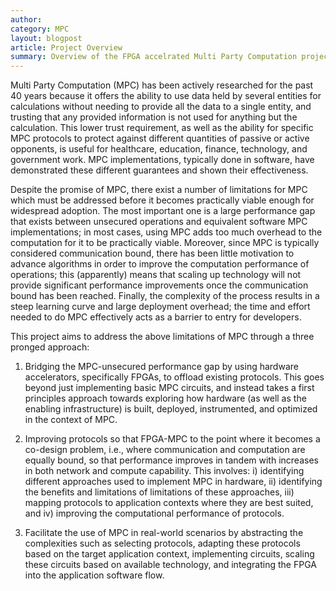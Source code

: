 ```yaml
---
author: 
category: MPC
layout: blogpost
article: Project Overview
summary: Overview of the FPGA accelrated Multi Party Computation project
---
```


Multi Party Computation (MPC) has been actively researched for the past 40 years because it offers the ability to use data held by several entities for calculations without needing to provide all the data to a single entity, and trusting that any provided information is not used for anything but the calculation. This lower trust requirement, as well as the ability for specific MPC protocols to protect against different quantities of passive or active opponents, is useful for healthcare, education, finance, technology, and government work. MPC implementations, typically done in software, have demonstrated these different guarantees and shown their effectiveness.

Despite the promise of MPC, there exist a number of limitations for MPC which must be addressed before it becomes practically viable enough for widespread adoption. The most important one is a large performance gap that exists between unsecured operations and equivalent software MPC implementations; in most cases, using MPC adds too much overhead to the computation for it to be practically viable. Moreover, since MPC is typically considered communication bound, there has been little motivation to advance algorithms in order to improve the computation performance of operations; this (apparently) means that scaling up technology will not provide significant performance improvements once the communication bound has been reached. Finally, the complexity of the process results in a steep learning curve and large deployment overhead; the time and effort needed to do MPC effectively acts as a barrier to entry for developers.  

This project aims to address the above limitations of MPC through a three pronged approach:

1. Bridging the MPC-unsecured performance gap by using hardware accelerators, specifically FPGAs, to offload existing protocols. This goes beyond just implementing basic MPC circuits, and instead takes a first principles approach towards exploring how hardware (as well as the enabling infrastructure) is built, deployed, instrumented, and optimized in the context of MPC.

2. Improving protocols so that FPGA-MPC to the point where it becomes a co-design problem, i.e., where communication and computation are equally bound, so that performance improves in tandem with increases in both network and compute capability. This involves: i) identifying different approaches used to implement MPC in hardware, ii) identifying the benefits and limitations of limitations of these approaches, iii) mapping protocols to application contexts where they are best suited, and iv) improving the computational performance of protocols.

3. Facilitate the use of MPC in real-world scenarios by abstracting the complexities such as selecting protocols, adapting these protocols based on the target application context, implementing circuits, scaling these circuits based on available technology, and integrating the FPGA into the application software flow.
